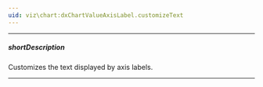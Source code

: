 ```yaml
---
uid: viz\chart:dxChartValueAxisLabel.customizeText
---
```

---
##### shortDescription
Customizes the text displayed by axis labels.

---
<!--
#include dataviz-ref-functioncontext
-->